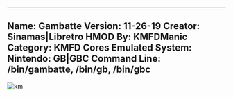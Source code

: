 -----------------------
Name: Gambatte
Version: 11-26-19
Creator: Sinamas|Libretro
HMOD By: KMFDManic
Category: KMFD Cores
Emulated System: Nintendo: GB|GBC
Command Line: /bin/gambatte, /bin/gb, /bin/gbc
-----------------------
![km](https://i.imgur.com/SOwvteN.png)

